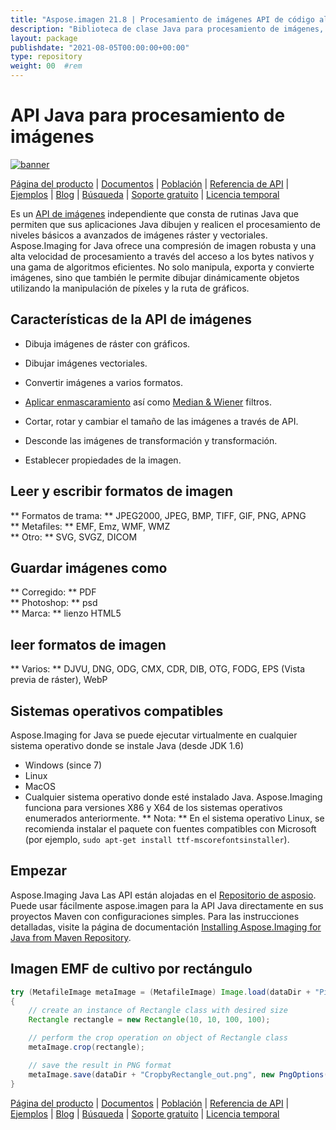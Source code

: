 ```yaml
---
title: "Aspose.imagen 21.8 | Procesamiento de imágenes API de código alto Java" 
description: "Biblioteca de clase Java para procesamiento de imágenes, manipulación y conversión. Admite enmascarar, filtros, deskew, transformación de matriz, formas, ditaje y vectores." 
layout: package
publishdate: "2021-08-05T00:00:00+00:00"
type: repository
weight: 00	#rem
---
```


# API Java para procesamiento de imágenes
[![banner](/res_repo/img/compress/aspose_imaging-for-java-banner.png)](./)

[Página del producto](https://products.aspose.com/imaging/java) | [Documentos](https://docs.aspose.com/imaging/java/) | [Población](https://products.aspose.app/imaging/family) | [Referencia de API](https://apireference.aspose.com/imaging/java) | [Ejemplos](https://github.com/aspose-imaging/Aspose.Imaging-for-Java) | [Blog](https://blog.aspose.com/category/imaging/) | [Búsqueda](https://search.aspose.com/) | [Soporte gratuito](https://forum.aspose.com/c/imaging) | [Licencia temporal](https://purchase.aspose.com/temporary-license)

Es un [API de imágenes](https://products.aspose.com/imaging/java) independiente que consta de rutinas Java que permiten que sus aplicaciones Java dibujen y realicen el procesamiento de niveles básicos a avanzados de imágenes ráster y vectoriales.
Aspose.Imaging for Java ofrece una compresión de imagen robusta y una alta velocidad de procesamiento a través del acceso a los bytes nativos y una gama de algoritmos eficientes. No solo manipula, exporta y convierte imágenes, sino que también le permite dibujar dinámicamente objetos utilizando la manipulación de píxeles y la ruta de gráficos.

## Características de la API de imágenes
- Dibuja imágenes de ráster con gráficos.
- Dibujar imágenes vectoriales.
- Convertir imágenes a varios formatos.

- [Aplicar enmascaramiento](https://docs.aspose.com/imaging/java/applying-masking-to-images/) así como [Median & Wiener](https://docs.aspose.com/imaging/java/applying-median-and-wiener-filters/) filtros.
- Cortar, rotar y cambiar el tamaño de las imágenes a través de API.
- Desconde las imágenes de transformación y transformación.
- Establecer propiedades de la imagen.

## Leer y escribir formatos de imagen
** Formatos de trama: ** JPEG2000, JPEG, BMP, TIFF, GIF, PNG, APNG \
** Metafiles: ** EMF, Emz, WMF, WMZ \
** Otro: ** SVG, SVGZ, DICOM

## Guardar imágenes como
** Corregido: ** PDF \
** Photoshop: ** psd \
** Marca: ** lienzo HTML5

## leer formatos de imagen
** Varios: ** DJVU, DNG, ODG, CMX, CDR, DIB, OTG, FODG, EPS (Vista previa de ráster), WebP

## Sistemas operativos compatibles
Aspose.Imaging for Java se puede ejecutar virtualmente en cualquier sistema operativo donde se instale Java (desde JDK 1.6)
- Windows (since 7)
- Linux
- MacOS
- Cualquier sistema operativo donde esté instalado Java.
Aspose.Imaging funciona para versiones X86 y X64 de los sistemas operativos enumerados anteriormente.
** Nota: ** En el sistema operativo Linux, se recomienda instalar el paquete con fuentes compatibles con Microsoft (por ejemplo, `sudo apt-get install ttf-mscorefontsinstaller`).

## Empezar

Aspose.Imaging Java Las API están alojadas en el [Repositorio de asposio](https://releases.aspose.com/imaging/java/). Puede usar fácilmente aspose.imagen para la API Java directamente en sus proyectos Maven con configuraciones simples. Para las instrucciones detalladas, visite la página de documentación [Installing Aspose.Imaging for Java from Maven Repository](https://docs.aspose.com/imaging/java/installation/).

## Imagen EMF de cultivo por rectángulo

```java
try (MetafileImage metaImage = (MetafileImage) Image.load(dataDir + "Picture1.emf"))
{
	// create an instance of Rectangle class with desired size
	Rectangle rectangle = new Rectangle(10, 10, 100, 100);

	// perform the crop operation on object of Rectangle class
	metaImage.crop(rectangle);

	// save the result in PNG format
	metaImage.save(dataDir + "CropbyRectangle_out.png", new PngOptions());
}
```

[Página del producto](https://products.aspose.com/imaging/java) | [Documentos](https://docs.aspose.com/imaging/java/) | [Población](https://products.aspose.app/imaging/family) | [Referencia de API](https://apireference.aspose.com/imaging/java) | [Ejemplos](https://github.com/aspose-imaging/Aspose.Imaging-for-Java) | [Blog](https://blog.aspose.com/category/imaging/) | [Búsqueda](https://search.aspose.com/) | [Soporte gratuito](https://forum.aspose.com/c/imaging) | [Licencia temporal](https://purchase.aspose.com/temporary-license)

